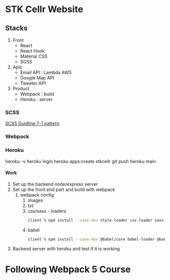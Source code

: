 # STK Cellr Website

## Stacks

1. Front
   - React
   - React Hook
   - Material CSS
   - SCSS
2. Apis
   - Email API : Lambda AWS
   - Google Map API
   - Tweeter API
3. Product
   - Webpack : build
   - Heroku : server

### SCSS

[SCSS Guidline 7-1 pattern](https://sass-guidelin.es/#the-7-1-pattern)

### Webpack

### Heroku

heroku -v
heroku login
heroku apps:create stkcellr
git push heroku main

#### Work

1. Set up the backend node/express server
2. Set up the front end part and build with webpack
   1. webpack config
      1. images
      2. txt
      3. css/sass - loaders
         ```sh
         client % npm install --save-dev style-loader css-loader sass-loader sass
         ```
      4. babel
         ```sh
         client % npm install --save-dev @babel/core babel-loader @babel/preset-env
         ```
3. Backend server with heroku and test if it is working

# Following Webpack 5 Course

<!-- Currently following 18. Using Latest JavaScript Features With Babel -->
